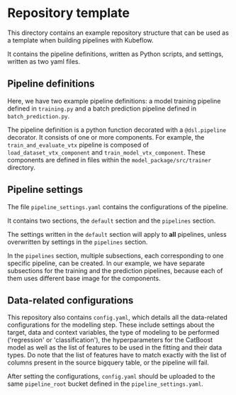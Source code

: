 # Repository template

This directory contains an example repository structure that can be used as a template when building pipelines with Kubeflow.

It contains the pipeline definitions, written as Python scripts, and settings, written as two yaml files.

## Pipeline definitions
Here, we have two example pipeline definitions: a model training pipeline defined in `training.py` and a batch prediction pipeline defined in `batch_prediction.py`. 

The pipeline definition is a python function decorated with a `@dsl.pipeline` decorator. It consists of one or more components. For example, the `train_and_evaluate_vtx` pipeline is composed of `load_dataset_vtx_component` and `train_model_vtx_component`. These components are defined in files within the `model_package/src/trainer` directory.
 
## Pipeline settings
The file `pipeline_settings.yaml` contains the configurations of the pipeline. 

It contains two sections, the `default` section and the `pipelines` section.

The settings written in the `default` section will apply to **all** pipelines, unless overwritten by settings in the `pipelines` section.

In the `pipelines` section, multiple subsections, each corresponding to one specific pipeline, can be created. In our example, we have separate subsections for the training and the prediction pipelines, because each of them uses different base image for the components.

## Data-related configurations

This repository also contains `config.yaml`, which details all the data-related configurations for the modelling step.
These include settings about the target, data and context variables, the type of modeling to be performed ('regression' or 'classification'), the hyperparameters for the CatBoost model as well as the list of features to be used in the fitting and their data types. Do note that the list of features have to match exactly with the list of columns present in the source bigquery table, or the pipeline will fail. 


After setting the configurations, `config.yaml` should be uploaded to the same `pipeline_root` bucket defined in the `pipeline_settings.yaml`.
